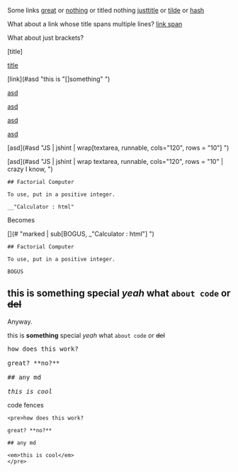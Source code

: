 Some links [great](http://jostylr.com)  or  [nothing]()  or titled nothing [justtitle]("what") or [tilde](~ "tilde") or [hash](# "hash this")

What about a link whose title spans multiple lines?  [link span](# "this is first
second 
third")

What about just brackets?  

[title]

[title]()

[link](#asd "this is "[]something" ")

[asd](#asd "JS | jshint | wrap(textarea, runnable, cols='120', rows = '10') ")

[asd](#asd 'JS | jshint | wrap(textarea, runnable, cols="120", rows = "10") ')

[asd](# "hi ) bye ")

[asd](#asd 'JS | jshint | wrap[textarea, runnable, cols="120", rows = "10"] ')

[asd](#asd "JS | jshint | wrap[textarea, runnable, cols="120", rows = "10"] ")

[asd](#asd "JS | jshint | wrap textarea, runnable, cols="120", rows = "10" | crazy I know, ")

[](# "MD| 1 marked ")

    ## Factorial Computer

    To use, put in a positive integer.

    __"Calculator : html"

Becomes

[](# "marked | sub[BOGUS, _"Calculator : html"] ")

    ## Factorial Computer

    To use, put in a positive integer.

    BOGUS

## this is **something** special _yeah_ what `about code` or ~~del~~

Anyway. 

this is **something** special _yeah_ what `about code` or ~~del~~


<pre>how does this work? 

great? **no?**

## any md

<em>this is cool</em>
</pre>

code fences

```
<pre>how does this work? 

great? **no?**

## any md

<em>this is cool</em>
</pre>
```